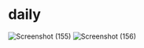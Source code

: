 # daily
![Screenshot (155)](https://github.com/Rishadey/daily/assets/139986138/c29552c4-ec07-46f0-87d6-adea4d50e1bd)
![Screenshot (156)](https://github.com/Rishadey/daily/assets/139986138/7b420b5f-c777-4f30-bf3e-ee69147aca73)

